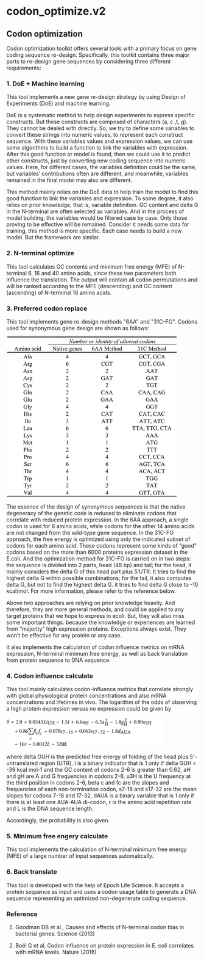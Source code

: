 # codon_optimize.v2

## Codon optimization

Codon optimization toolkit offers several tools with a primary focus on gene coding sequence re-design. Specifically, this toolkit contains three major parts to re-design gene sequences by considering three different requirements:

### 1. DoE + Machine learning

This tool implements a new gene re-design strategy by using Design of Experiments (DoE) and machine learning.

DoE is a systematic method to help design experiments to express specific constructs. But these constructs are composed of characters (a, c ,t, g). They cannot be dealed with directly. So, we try to define some variables to convert these strings into numeric values, to represent each construct sequence. With these variables values and expression values, we can use some algorithms to build a function to link the variables with expression. After this good function or model is found, then we could use it to predict other constructs, just by converting new coding sequence into numeric values. Here, for different cases, the variables definition could be the same, but variables’ contributions often are different, and meanwhile, variables remained in the final model may also are different. 

This method mainly relies on the DoE data to help train the model to find this good function to link the variables and expression. To some degree, it also relies on prior knowledge, that is, variable definition. GC content and delta G in the N-terminal are often selected as variables. And in the process of model building, the variables would be filtered case by case. Only those proving to be effective will be remained. Consider it needs some data for training, this method is more specific. Each case needs to build a new model. But the framework are similar. 

### 2. N-terminal optimize

This tool calculates GC contents and minimum free energy (MFE) of N-terminal 6, 16 and 40 amino acids, since these two parameters both influence the translation. The output will contain all codon permutations and will be ranked according to the MFE (descending) and GC content (ascending) of N-terminal 16 amino acids. 

### 3. Preferred codon replace
            
This tool implements gene re-design methods "6AA" and "31C-FO". Codons used for synonymous gene design are shown as follows:

![](reduced_aa.jpg)

The essence of the design of synonymous sequences is that the native degeneracy of the genetic code is reduced to eliminate codons that correlate with reduced protein expression. In the 6AA approach, a single codon is used for 6 amino acids, while codons for the other 14 amino acids are not changed from the wild-type gene sequence. In the 31C-FO approach, the free energy is optimized using only the indicated subset of codons for each amino acid. These codons represent some kinds of “good” codons based on the more than 6000 proteins expression dataset in the E.coli. And the optimization method for 31C-FO is carried on in two steps: the sequence is divided into 2 parts, head (48 bp) and tail; for the head, it mainly considers the delta G of this head part plus 5’UTR. It tries to find the highest delta G within possible combinations; for the tail, it also computes delta G, but not to find the highest delta G. it tries to find delta G close to -10 kcal/mol. For more information, please refer to the reference below.


Above two approaches are relying on prior knowledge heavily. And therefore, they are more general methods, and could be applied to any target proteins that we hope to express in ecoli. But, they will also miss some important things. because the knowledge or experiences are learned from “majority” high expression proteins. Exceptions always exist. They won’t be effective for any protein or any case.


It also implements the calculation of codon influence metrics on mRNA expression, N-terminal minimum free energy, as well as back translation from protein sequence to DNA sequence.

### 4. Codon influence calculate

This tool mainly calculates codon-influence metrics that correlate strongly with global physiological protein concentrations and also mRNA concentrations and lifetimes in vivo. The logarithm of the odds of observing a high protein expression versus no expression could be given by

![model formula](model_formula.gif)

where delta GUH is the predicted free energy of folding of the head plus 5'-untranslated region (UTR), I is a binary indicator that is 1 only if delta GUH < -39 kcal mol-1 and the GC content of codons 2-6 is greater than 0.62, aH and gH are A and G frequencies in codons 2-6, u3H is the U frequency at the third position in codons 2-6, beta c and fc are the slopes and frequencies of each non-termination codon, s7-16 and s17-32 are the mean slopes for codons 7-16 and 17-32, dAUA is a binary variable that is 1 only if there is at least one AUA-AUA di-codon, r is the amino acid repetition rate and L is the DNA sequence length.

Accordingly, the probability is also given.

### 5. Minimum free engery calculate

This tool implements the calculation of N-terminal minimum free energy (MFE) of a large number of input sequences automatically.

### 6. Back translate

This tool is developed with the help of Epoch Life Science. It accepts a protein sequence as input and uses a codon usage table to generate a DNA sequence representing an optimized non-degenerate coding sequence.

### Reference
1) Goodman DB et al., Causes and effects of N-terminal codon bias in bacterial genes. Science (2013) 

2) Boël G et al, Codon influence on protein expression in E. coli correlates with mRNA levels. Nature (2016)

